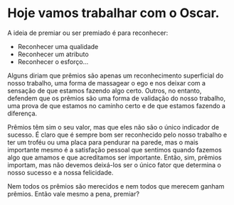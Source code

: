 # Hoje vamos trabalhar com o Oscar.
A ideia de premiar ou ser premiado é para reconhecer:
- Reconhecer uma qualidade
- Reconhecer um atributo
- Reconhecer o esforço... 

Alguns diriam que prêmios são apenas um reconhecimento superficial do nosso trabalho, uma forma de massagear o ego e nos deixar com a sensação de que estamos fazendo algo certo. Outros, no entanto, defendem que os prêmios são uma forma de validação do nosso trabalho, uma prova de que estamos no caminho certo e de que estamos fazendo a diferença.

Prêmios têm sim o seu valor, mas que eles não são o único indicador de sucesso. É claro que é sempre bom ser reconhecido pelo nosso trabalho e ter um troféu ou uma placa para pendurar na parede, mas o mais importante mesmo é a satisfação pessoal que sentimos quando fazemos algo que amamos e que acreditamos ser importante. Então, sim, prêmios importam, mas não devemos deixá-los ser o único fator que determina o nosso sucesso e a nossa felicidade.

Nem todos os prêmios são merecidos e nem todos que merecem ganham prêmios. 
Então vale mesmo a pena, premiar? 
